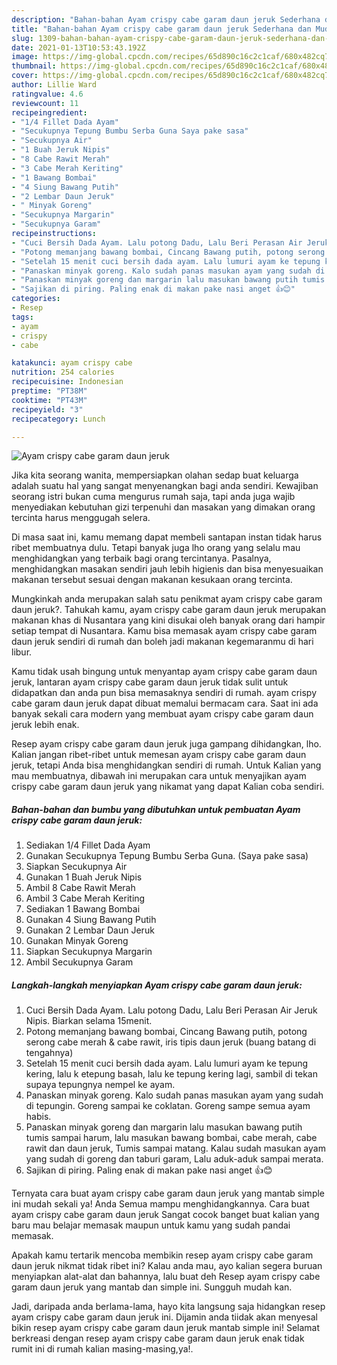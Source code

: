 ```yaml
---
description: "Bahan-bahan Ayam crispy cabe garam daun jeruk Sederhana dan Mudah Dibuat"
title: "Bahan-bahan Ayam crispy cabe garam daun jeruk Sederhana dan Mudah Dibuat"
slug: 1309-bahan-bahan-ayam-crispy-cabe-garam-daun-jeruk-sederhana-dan-mudah-dibuat
date: 2021-01-13T10:53:43.192Z
image: https://img-global.cpcdn.com/recipes/65d890c16c2c1caf/680x482cq70/ayam-crispy-cabe-garam-daun-jeruk-foto-resep-utama.jpg
thumbnail: https://img-global.cpcdn.com/recipes/65d890c16c2c1caf/680x482cq70/ayam-crispy-cabe-garam-daun-jeruk-foto-resep-utama.jpg
cover: https://img-global.cpcdn.com/recipes/65d890c16c2c1caf/680x482cq70/ayam-crispy-cabe-garam-daun-jeruk-foto-resep-utama.jpg
author: Lillie Ward
ratingvalue: 4.6
reviewcount: 11
recipeingredient:
- "1/4 Fillet Dada Ayam"
- "Secukupnya Tepung Bumbu Serba Guna Saya pake sasa"
- "Secukupnya Air"
- "1 Buah Jeruk Nipis"
- "8 Cabe Rawit Merah"
- "3 Cabe Merah Keriting"
- "1 Bawang Bombai"
- "4 Siung Bawang Putih"
- "2 Lembar Daun Jeruk"
- " Minyak Goreng"
- "Secukupnya Margarin"
- "Secukupnya Garam"
recipeinstructions:
- "Cuci Bersih Dada Ayam. Lalu potong Dadu, Lalu Beri Perasan Air Jeruk Nipis. Biarkan selama 15menit."
- "Potong memanjang bawang bombai, Cincang Bawang putih, potong serong cabe merah &amp; cabe rawit, iris tipis daun jeruk (buang batang di tengahnya)"
- "Setelah 15 menit cuci bersih dada ayam. Lalu lumuri ayam ke tepung kering, lalu k etepung basah, lalu ke tepung kering lagi, sambil di tekan supaya tepungnya nempel ke ayam."
- "Panaskan minyak goreng. Kalo sudah panas masukan ayam yang sudah di tepungin. Goreng sampai ke coklatan. Goreng sampe semua ayam habis."
- "Panaskan minyak goreng dan margarin lalu masukan bawang putih tumis sampai harum, lalu masukan bawang bombai, cabe merah, cabe rawit dan daun jeruk, Tumis sampai matang. Kalau sudah masukan ayam yang sudah di goreng dan taburi garam, Lalu aduk-aduk sampai merata."
- "Sajikan di piring. Paling enak di makan pake nasi anget 👍😊"
categories:
- Resep
tags:
- ayam
- crispy
- cabe

katakunci: ayam crispy cabe 
nutrition: 254 calories
recipecuisine: Indonesian
preptime: "PT38M"
cooktime: "PT43M"
recipeyield: "3"
recipecategory: Lunch

---
```



![Ayam crispy cabe garam daun jeruk](https://img-global.cpcdn.com/recipes/65d890c16c2c1caf/680x482cq70/ayam-crispy-cabe-garam-daun-jeruk-foto-resep-utama.jpg)

Jika kita seorang wanita, mempersiapkan olahan sedap buat keluarga adalah suatu hal yang sangat menyenangkan bagi anda sendiri. Kewajiban seorang istri bukan cuma mengurus rumah saja, tapi anda juga wajib menyediakan kebutuhan gizi terpenuhi dan masakan yang dimakan orang tercinta harus menggugah selera.

Di masa  saat ini, kamu memang dapat membeli santapan instan tidak harus ribet membuatnya dulu. Tetapi banyak juga lho orang yang selalu mau menghidangkan yang terbaik bagi orang tercintanya. Pasalnya, menghidangkan masakan sendiri jauh lebih higienis dan bisa menyesuaikan makanan tersebut sesuai dengan makanan kesukaan orang tercinta. 



Mungkinkah anda merupakan salah satu penikmat ayam crispy cabe garam daun jeruk?. Tahukah kamu, ayam crispy cabe garam daun jeruk merupakan makanan khas di Nusantara yang kini disukai oleh banyak orang dari hampir setiap tempat di Nusantara. Kamu bisa memasak ayam crispy cabe garam daun jeruk sendiri di rumah dan boleh jadi makanan kegemaranmu di hari libur.

Kamu tidak usah bingung untuk menyantap ayam crispy cabe garam daun jeruk, lantaran ayam crispy cabe garam daun jeruk tidak sulit untuk didapatkan dan anda pun bisa memasaknya sendiri di rumah. ayam crispy cabe garam daun jeruk dapat dibuat memalui bermacam cara. Saat ini ada banyak sekali cara modern yang membuat ayam crispy cabe garam daun jeruk lebih enak.

Resep ayam crispy cabe garam daun jeruk juga gampang dihidangkan, lho. Kalian jangan ribet-ribet untuk memesan ayam crispy cabe garam daun jeruk, tetapi Anda bisa menghidangkan sendiri di rumah. Untuk Kalian yang mau membuatnya, dibawah ini merupakan cara untuk menyajikan ayam crispy cabe garam daun jeruk yang nikamat yang dapat Kalian coba sendiri.

<!--inarticleads1-->

##### Bahan-bahan dan bumbu yang dibutuhkan untuk pembuatan Ayam crispy cabe garam daun jeruk:

1. Sediakan 1/4 Fillet Dada Ayam
1. Gunakan Secukupnya Tepung Bumbu Serba Guna. (Saya pake sasa)
1. Siapkan Secukupnya Air
1. Gunakan 1 Buah Jeruk Nipis
1. Ambil 8 Cabe Rawit Merah
1. Ambil 3 Cabe Merah Keriting
1. Sediakan 1 Bawang Bombai
1. Gunakan 4 Siung Bawang Putih
1. Gunakan 2 Lembar Daun Jeruk
1. Gunakan  Minyak Goreng
1. Siapkan Secukupnya Margarin
1. Ambil Secukupnya Garam




<!--inarticleads2-->

##### Langkah-langkah menyiapkan Ayam crispy cabe garam daun jeruk:

1. Cuci Bersih Dada Ayam. Lalu potong Dadu, Lalu Beri Perasan Air Jeruk Nipis. Biarkan selama 15menit.
1. Potong memanjang bawang bombai, Cincang Bawang putih, potong serong cabe merah &amp; cabe rawit, iris tipis daun jeruk (buang batang di tengahnya)
1. Setelah 15 menit cuci bersih dada ayam. Lalu lumuri ayam ke tepung kering, lalu k etepung basah, lalu ke tepung kering lagi, sambil di tekan supaya tepungnya nempel ke ayam.
1. Panaskan minyak goreng. Kalo sudah panas masukan ayam yang sudah di tepungin. Goreng sampai ke coklatan. Goreng sampe semua ayam habis.
1. Panaskan minyak goreng dan margarin lalu masukan bawang putih tumis sampai harum, lalu masukan bawang bombai, cabe merah, cabe rawit dan daun jeruk, Tumis sampai matang. Kalau sudah masukan ayam yang sudah di goreng dan taburi garam, Lalu aduk-aduk sampai merata.
1. Sajikan di piring. Paling enak di makan pake nasi anget 👍😊




Ternyata cara buat ayam crispy cabe garam daun jeruk yang mantab simple ini mudah sekali ya! Anda Semua mampu menghidangkannya. Cara buat ayam crispy cabe garam daun jeruk Sangat cocok banget buat kalian yang baru mau belajar memasak maupun untuk kamu yang sudah pandai memasak.

Apakah kamu tertarik mencoba membikin resep ayam crispy cabe garam daun jeruk nikmat tidak ribet ini? Kalau anda mau, ayo kalian segera buruan menyiapkan alat-alat dan bahannya, lalu buat deh Resep ayam crispy cabe garam daun jeruk yang mantab dan simple ini. Sungguh mudah kan. 

Jadi, daripada anda berlama-lama, hayo kita langsung saja hidangkan resep ayam crispy cabe garam daun jeruk ini. Dijamin anda tiidak akan menyesal bikin resep ayam crispy cabe garam daun jeruk mantab simple ini! Selamat berkreasi dengan resep ayam crispy cabe garam daun jeruk enak tidak rumit ini di rumah kalian masing-masing,ya!.

